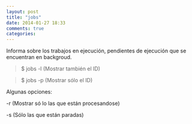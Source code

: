 ```yaml
---
layout: post
title: "jobs"
date: 2014-01-27 18:33
comments: true
categories: 
---
```

Informa sobre los trabajos en ejecución, pendientes de ejecución que se encuentran en backgroud.

>$ jobs -l (Mostrar también el ID)

>$ jobs -p (Mostrar sólo el ID)

Algunas opciones:

-r (Mostrar só lo las que están procesandose)

-s (Sólo las que están paradas)

